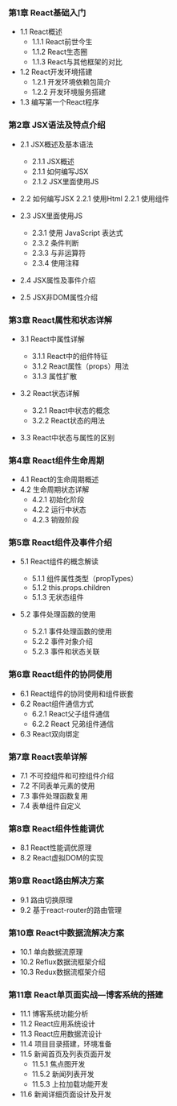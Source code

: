 ### 第1章 React基础入门

- 1.1 React概述
    - 1.1.1 React前世今生
    - 1.1.2 React生态圈
    - 1.1.3 React与其他框架的对比
- 1.2 React开发环境搭建
    - 1.2.1 开发环境依赖包简介
    - 1.2.2 开发环境服务搭建
- 1.3 编写第一个React程序

### 第2章 JSX语法及特点介绍 

- 2.1 JSX概述及基本语法
    - 2.1.1 JSX概述
    - 2.1.1 如何编写JSX
    - 2.1.2 JSX里面使用JS
    
- 2.2 如何编写JSX
    2.2.1 使用Html
    2.2.1 使用组件

- 2.3 JSX里面使用JS
    - 2.3.1 使用 JavaScript 表达式
    - 2.3.2 条件判断
    - 2.3.3 与非运算符
    - 2.3.4 使用注释

- 2.4 JSX属性及事件介绍

- 2.5 JSX非DOM属性介绍

### 第3章 React属性和状态详解

- 3.1 React中属性详解
    - 3.1.1 React中的组件特征
    - 3.1.2 React属性（props）用法
    - 3.1.3 属性扩散
    
- 3.2 React状态详解
    - 3.2.1 React中状态的概念
    - 3.2.2 React状态的用法
    
- 3.3 React中状态与属性的区别

### 第4章  React组件生命周期 

- 4.1 React的生命周期概述
- 4.2 生命周期状态详解
    - 4.2.1 初始化阶段
    - 4.2.2 运行中状态
    - 4.2.3 销毁阶段

### 第5章  React组件及事件介绍

- 5.1 React组件的概念解读
    - 5.1.1 组件属性类型（propTypes）
    - 5.1.2 this.props.children
    - 5.1.3 无状态组件
    
- 5.2 事件处理函数的使用
    - 5.2.1 事件处理函数的使用
    - 5.2.2 事件对象介绍
    - 5.2.3 事件和状态关联


### 第6章  React组件的协同使用

- 6.1 React组件的协同使用和组件嵌套
- 6.2 React组件通信方式
    - 6.2.1 React父子组件通信
    - 6.2.2 React 兄弟组件通信
- 6.3 React双向绑定

### 第7章 React表单详解

- 7.1 不可控组件和可控组件介绍
- 7.2 不同表单元素的使用
- 7.3 事件处理函数复用
- 7.4 表单组件自定义


### 第8章  React组件性能调优

- 8.1 React性能调优原理
- 8.2 React虚拟DOM的实现


### 第9章  React路由解决方案

- 9.1 路由切换原理
- 9.2 基于react-router的路由管理

### 第10章  React中数据流解决方案

- 10.1 单向数据流原理
- 10.2 Reflux数据流框架介绍
- 10.3 Redux数据流框架介绍

### 第11章 React单页面实战—博客系统的搭建

- 11.1 博客系统功能分析
- 11.2 React应用系统设计
- 11.3 React应用数据流设计
- 11.4 项目目录搭建，环境准备
- 11.5 新闻首页及列表页面开发
    - 11.5.1 焦点图开发
    - 11.5.2 新闻列表开发
    - 11.5.3 上拉加载功能开发
- 11.6 新闻详细页面设计及开发